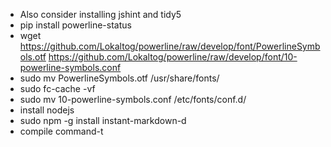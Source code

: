* Also consider installing jshint and tidy5
* pip install powerline-status
* wget https://github.com/Lokaltog/powerline/raw/develop/font/PowerlineSymbols.otf https://github.com/Lokaltog/powerline/raw/develop/font/10-powerline-symbols.conf
* sudo mv PowerlineSymbols.otf /usr/share/fonts/
* sudo fc-cache -vf
* sudo mv 10-powerline-symbols.conf /etc/fonts/conf.d/
* install nodejs
* sudo npm -g install instant-markdown-d
* compile command-t
